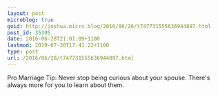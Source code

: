 ```yaml
---
layout: post
microblog: true
guid: http://joshua.micro.blog/2016/06/28/t747731555636944897.html
post_id: 35395
date: 2016-06-28T21:01:09+1100
lastmod: 2019-07-30T17:41:22+1100
type: post
url: /2016/06/28/t747731555636944897.html
---
```

Pro Marriage Tip: Never stop being curious about your spouse. There's always more for you to learn about them.
